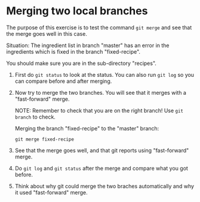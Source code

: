 # Merging two local branches

The purpose of this exercise is to test the command `git merge` and see that the merge goes well in this case. 

Situation: The ingredient list in branch "master" has an error in the ingredients which is fixed in the branch "fixed-recipe".

You should make sure you are in the sub-directory "recipes". 

1. First do `git status` to look at the status. You can also run `git log` so you can compare before and after merging. 

2. Now try to merge the two branches. You will see that it merges with a "fast-forward" merge. 

   NOTE: Remember to check that you are on the right branch! Use `git branch` to check. 

   Merging the branch "fixed-recipe" to the "master" branch: 

   ```
   git merge fixed-recipe
   ```

3. See that the merge goes well, and that git reports using "fast-forward" merge. 

4. Do `git log` and `git status` after the merge and compare what you got before.

5. Think about why git could merge the two braches automatically and why it used "fast-forward" merge. 

